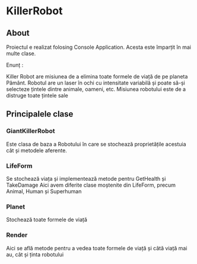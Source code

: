 # KillerRobot

## About
  Proiectul e realizat folosing Console Application. Acesta este împarțit în mai multe clase. 
  
  Enunț :
  
Killer Robot are misiunea de a elimina toate formele de viață de pe planeta Pământ.
Robotul are un laser în ochi cu intensitate variabilă și poate să-și selecteze țintele dintre animale, oameni, etc.
Misiunea robotului este de a distruge toate țintele sale

## Principalele clase 
### GiantKillerRobot
  Este clasa de baza a Robotului în care se stochează proprietățile acestuia cât și metodele aferente.
### LifeForm
  Se stochează viața și implementează metode pentru GetHealth și TakeDamage
  Aici avem diferite clase moștenite din LifeForm, precum Animal, Human și Superhuman
### Planet
  Stochează toate formele de viață
### Render
  Aici se află metode pentru a vedea toate formele de viață și câtă viață mai au, cât și ținta robotului
